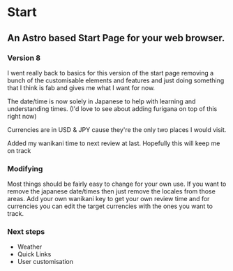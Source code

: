 # Start
## An Astro based Start Page for your web browser.

### Version 8

I went really back to basics for this version of the start page removing a bunch of the customisable elements and features and just doing something that I think is fab and gives me what I want for now.

The date/time is now solely in Japanese to help with learning and understanding times. (I'd love to see about adding furigana on top of this right now)

Currencies are in USD & JPY cause they're the only two places I would visit.

Added my wanikani time to next review at last. Hopefully this will keep me on track

### Modifying

Most things should be fairly easy to change for your own use. If you want to remove the japanese date/times then just remove the locales from those areas. Add your own wanikani key to get your own review time and for currencies you can edit the target currencies with the ones you want to track.

### Next steps

- Weather
- Quick Links
- User customisation